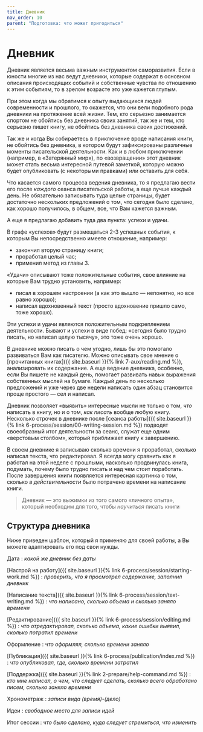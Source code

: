 ```yaml
---
title: Дневник
nav_order: 10
parent: "Подготовка: что может пригодиться"
---
```


# Дневник

Дневник является весьма важным инструментом саморазвития.  Если в
юности многие из нас ведут дневники, которые содержат в основном
описания происходящих событий и собственные чувства по отношению к
этим событиям, то в зрелом возрасте это уже кажется глупым.

При этом когда мы обратимся к опыту выдающихся людей современности и
прошлого, то окажется, что они вели подобного рода дневники на
протяжение всей жизни.  Тем, кто серьезно занимается спортом не
обойтись без дневника своих занятий, так же и тем, кто серьезно пишет
книгу, не обойтись без дневника своих достижений.

Так же и когда Вы собираетесь в приключение вроде написания книги, не
обойтись без дневника, в котором будут зафиксированы различные моменты
писательской деятельности.  Как и в любом приключении (например, в
«Затерянный мир»), по «возвращении» этот дневник может стать весьма
интересной путевой заметкой, которую можно будет опубликовать (с
некоторыми правками) или оставить для себя.

Что касается самого процесса ведения дневника, то я предлагаю вести
его после *каждого* сеанса писательской работы, а еще лучше каждый
день.  Не обязательно записывать туда целые страницы, будет
достаточно нескольких предложений о том, что сегодня было сделано, как
хорошо получилось, в общем, все, что Вам кажется важным.

А еще я предлагаю добавить туда два пункта: успехи и удачи.

В графе «успехов» будут размещаться 2-3 успешных события, к которым Вы
непосредственно имеете отношение, например:
- закончил вторую страницу книги;
- проработал целый час;
- применил метод из главы 3.

«Удачи» описывают тоже положительные события, свое влияние на которые
Вам трудно установить, например:
- писал в хорошем настроении (а как это вышло — непонятно, но все
  равно хорошо);
- написал вдохновенный текст (просто вдохновение пришло само, тоже
  хорошо).

Эти успехи и удачи являются положительным подкреплением деятельности.
Бывают и успехи в виде побед: «сегодня было трудно писать, но написал
целую тысячу», это тоже очень хорошо.

В дневнике можно писать о чем угодно, лишь бы это помогало развиваться
Вам как писателю.  Можно описывать свое мнение о [прочитанных
книгах]({{ site.baseurl }}{% link 7-aux/reading.md %}), анализировать
их содержание.  А еще ведение дневника, особенно, если Вы пишете не
каждый день, помогает развивать навык выражения собственных мыслей на
бумаге.  Каждый день по несколько предложений и уже через две недели
написать один абзац становится проще простого — сел и написал.

Дневник позволяет «выявить» интересные мысли не только о том, *что*
написать в книгу, но и о том, *как писать* вообще любую книгу.
Несколько строчек в дневнике после [сеанса работы]({{ site.baseurl
}}{% link 6-process/session/00-writing-session.md %}) подводят
своеобразный итог деятельности за сеанс, служат еще одним «верстовым
столбом», который приближает книгу к завершению.

В своем дневнике я записываю сколько времени я проработал, сколько
написал текста, что редактировал.  Я всегда могу сравнить как я
работал на этой неделе с прошлыми, насколько продвинулась книга,
подумать, почему было трудно писать и над чем стоит поработать.  После
завершения книги появляется интересная картинка о том, сколько *в
действительности* было потрачено времени на написание книги.

> Дневник — это выжимки из того самого «личного опыта», который
> необходим для того, чтобы *научиться* писать книги


## Структура дневника

Ниже приведен шаблон, который я применяю для своей работы, а Вы можете
адаптировать его под свои нужды.


Дата : *какой же дневник без даты*

[Настрой на работу]({{ site.baseurl }}{% link
6-process/session/starting-work.md %}) : *проверить, что я просмотрел
содержание, заполнил дневник*

[Написание текста]({{ site.baseurl }}{% link
6-process/session/text-writing.md %}) : *что написано, сколько объема
и сколько заняло времени*

[Редактирование]({{ site.baseurl }}{% link
6-process/session/editing.md %}) : *что отредактировал, сколько
объема, какие ошибки выявил, сколько потратил времени*

Оформление : *что оформлял, сколько времени заняло*

[Публикация]({{ site.baseurl }}{% link 6-process/publication/index.md
%}) : *что опубликовал, где, сколько времени затратил*

[Поддержка]({{ site.baseurl }}{% link 2-prepare/help-command.md %}) :
*кто мне написал, о чем, что следует сделать, сколько всего обработано
писем, сколько заняло времени*

Хронометраж : *записи вида (время)-(дело)*

Идеи : *свободное место для записи идей*

Итог сессии : *что было сделано, куда следует стремиться, что изменить*
